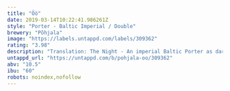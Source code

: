```yaml
---
title: "Öö"
date: 2019-03-14T10:22:41.986261Z
style: "Porter - Baltic Imperial / Double"
brewery: "Põhjala"
image: "https://labels.untappd.com/labels/309362"
rating: "3.98"
description: "Translation: The Night - An imperial Baltic Porter as dark as the Estonian winter nights."
untappd_url: "https://untappd.com/b/pohjala-oo/309362"
abv: "10.5"
ibu: "60"
robots: noindex,nofollow
---
```

